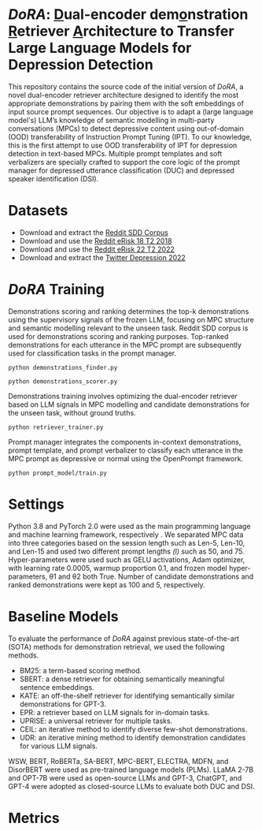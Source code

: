 # <B> <I> DoRA</I>: <u>D</u>ual-encoder dem<u>o</u>nstration <u>R</u>etriever <u>A</u>rchitecture to Transfer Large Language Models for Depression Detection </B>
This repository contains the source code of the initial version of <I>DoRA</I>, a novel dual-encoder retriever architecture designed to identify the most appropriate demonstrations by pairing them with the soft embeddings of input source prompt sequences. Our objective is to adapt a (large language model's) LLM’s knowledge of semantic modelling in multi-party conversations (MPCs) to detect depressive content using out-of-domain (OOD) transferability of Instruction Prompt Tuning (IPT). To our knowledge, this is the first attempt to use OOD transferability of IPT for depression detection in text-based MPCs. Multiple prompt templates and soft verbalizers are specially crafted to support the core logic of the prompt manager for depressed utterance classification (DUC) and depressed speaker identification (DSI). 

# Datasets
- Download and extract the [Reddit SDD Corpus](https://ir.cs.georgetown.edu/resources/rsdd.html)
- Download and use the [Reddit eRisk 18 T2 2018](https://link.springer.com/chapter/10.1007/978-3-319-98932-7_30)
- Download and use the [Reddit eRisk 22 T2 2022](https://books.google.co.jp/books?hl=en&lr=&id=LzaFEAAAQBAJ&oi=fnd&pg=PA231&dq=Overview+of+eRisk+2022:+Early+Risk+Prediction+on+the+Internet&ots=LnO4GFgjt7&sig=lgSXnAWqqgjiPUp-jYV3HKIv4z8&redir_esc=y#v=onepage&q=Overview%20of%20eRisk%202022%3A%20Early%20Risk%20Prediction%20on%20the%20Internet&f=false)
- Download and extract the [Twitter Depression 2022](https://www.nature.com/articles/s41599-022-01313-2)

# <I>DoRA</I> Training
Demonstrations scoring and ranking determines the top-k demonstrations using the supervisory signals of the frozen LLM, focusing on MPC structure and semantic modelling relevant to the unseen task. Reddit SDD corpus is used for demonstrations scoring and ranking purposes. Top-ranked demonstrations for each utterance in the MPC prompt are subsequently used for classification tasks in the prompt manager. 
```
python demonstrations_finder.py

python demonstrations_scorer.py
```
Demonstrations training involves optimizing the dual-encoder retriever based on LLM signals in MPC modelling and candidate demonstrations for the unseen task, without ground truths. 
```
python retriever_trainer.py
```
Prompt manager integrates the components in-context demonstrations, prompt template, and prompt verbalizer to classify each utterance in the MPC prompt as depressive or normal using the OpenPrompt framework.
```
python prompt_model/train.py
```

# Settings
Python 3.8 and PyTorch 2.0 were used as the main programming language and machine learning framework, respectively . We separated MPC data into three categories based on the session length such as Len-5, Len-10, and Len-15 and used two different prompt lengths <I> (l) </I> such as 50, and 75. Hyper-parameters were used such as GELU activations, Adam optimizer, with learning rate 0.0005, warmup proportion 0.1, and frozen model hyper-parameters, θ1 and θ2 both True. Number of candidate demonstrations and ranked demonstrations were kept as 100 and 5, respectively.

# Baseline Models
To evaluate the performance of <I>DoRA</I> against previous state-of-the-art (SOTA) methods for demonstration retrieval, we used the following methods.
- BM25: a term-based scoring method.
- SBERT: a dense retriever for obtaining semantically meaningful sentence embeddings.
- KATE: an off-the-shelf retriever for identifying semantically similar demonstrations for GPT-3.
- EPR: a retriever based on LLM signals for in-domain tasks.
- UPRISE: a universal retriever for multiple tasks.
- CEIL: an iterative method to identify diverse few-shot demonstrations.
- UDR: an iterative mining method to identify demonstration candidates for various LLM signals.

WSW, BERT, RoBERTa, SA-BERT, MPC-BERT, ELECTRA, MDFN, and DisorBERT were used as pre-trained language models (PLMs). LLaMA 2-7B and OPT-7B were used as open-source LLMs and GPT-3, ChatGPT, and GPT-4 were adopted as closed-source LLMs to evaluate both DUC and DSI.

# Metrics
